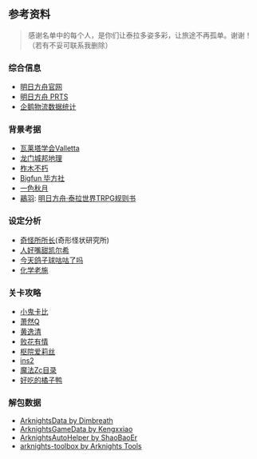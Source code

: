 ## 参考资料

> 感谢名单中的每个人，是你们让泰拉多姿多彩，让旅途不再孤单。谢谢！（若有不妥可联系我删除）

### 综合信息
  - [明日方舟官网](https://ak.hypergryph.com/index)
  - [明日方舟 PRTS](http://prts.wiki/w/%E9%A6%96%E9%A1%B5)
  - [企鹅物流数据统计](https://penguin-stats.cn/)

### 背景考据
  - [瓦莱塔学会Valletta](https://space.bilibili.com/573959614/)
  - [龙门城邦地理](https://space.bilibili.com/394124937?from=search&seid=16107328653197302427)
  - [柞木不朽](https://space.bilibili.com/1619097/)
  - [Bigfun 毕方社](https://www.zhihu.com/column/arknights)
  - [一色秋月](https://space.bilibili.com/10505218/)
  - [鷊羽](https://space.bilibili.com/36095444): [明日方舟·泰拉世界TRPG规则书](https://www.bilibili.com/read/cv6545701?from=search)

### 设定分析
  - [奇怪所所长](https://mp.weixin.qq.com/s/8qLKya81BhSi99WDxz9zDA)(奇形怪状研究所)
  - [人好嘴甜凯尔希](https://space.bilibili.com/1683678/)
  - [今天鸽子球咕咕了吗](https://space.bilibili.com/1496903/)
  - [化学老施](https://space.bilibili.com/2195452/)

### 关卡攻略
  - [小鬼卡比](https://space.bilibili.com/259571179/)
  - [萧然Q](https://space.bilibili.com/31009079/)
  - [黄逸清](https://space.bilibili.com/431266250/)
  - [败花有情](https://space.bilibili.com/518947650/)
  - [枢院爱莉丝](https://space.bilibili.com/86470887/)
  - [ins2](https://space.bilibili.com/2647287/)
  - [魔法Zc目录](https://space.bilibili.com/13164144/)
  - [好吃的橘子鸭](https://space.bilibili.com/26293669/)

### 解包数据
  - [ArknightsData by Dimbreath](https://github.com/Dimbreath/ArknightsData)
  - [ArknightsGameData by Kengxxiao](https://github.com/Kengxxiao/ArknightsGameData)
  - [ArknightsAutoHelper by ShaoBaoEr](https://github.com/ninthDevilHAUNSTER/ArknightsAutoHelper)
  - [arknights-toolbox by Arknights Tools](https://github.com/arkntools/arknights-toolbox)
